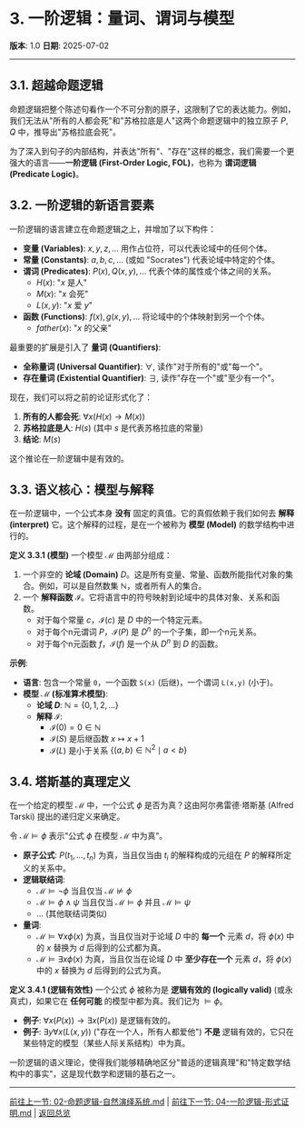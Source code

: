 # 3. 一阶逻辑：量词、谓词与模型

**版本**: 1.0
**日期**: 2025-07-02

---

## 3.1. 超越命题逻辑

命题逻辑把整个陈述句看作一个不可分割的原子，这限制了它的表达能力。例如，我们无法从"所有的人都会死"和"苏格拉底是人"这两个命题逻辑中的独立原子 $P, Q$ 中，推导出"苏格拉底会死"。

为了深入到句子的内部结构，并表达"所有"、"存在"这样的概念，我们需要一个更强大的语言——**一阶逻辑 (First-Order Logic, FOL)**，也称为 **谓词逻辑 (Predicate Logic)**。

## 3.2. 一阶逻辑的新语言要素

一阶逻辑的语言建立在命题逻辑之上，并增加了以下构件：

* **变量 (Variables)**: $x, y, z, ...$ 用作占位符，可以代表论域中的任何个体。
* **常量 (Constants)**: $a, b, c, ...$ (或如 "Socrates") 代表论域中特定的个体。
* **谓词 (Predicates)**: $P(x), Q(x, y), ...$ 代表个体的属性或个体之间的关系。
  * $H(x)$: "$x$ 是人"
  * $M(x)$: "$x$ 会死"
  * $L(x, y)$: "$x$ 爱 $y$"
* **函数 (Functions)**: $f(x), g(x, y), ...$ 将论域中的个体映射到另一个个体。
  * $father(x)$: "$x$ 的父亲"

最重要的扩展是引入了 **量词 (Quantifiers)**:

* **全称量词 (Universal Quantifier)**: $\forall$, 读作"对于所有的"或"每一个"。
* **存在量词 (Existential Quantifier)**: $\exists$, 读作"存在一个"或"至少有一个"。

现在，我们可以将之前的论证形式化了：

1. **所有的人都会死**: $\forall x (H(x) \to M(x))$
2. **苏格拉底是人**: $H(s)$ (其中 $s$ 是代表苏格拉底的常量)
3. **结论**: $M(s)$

这个推论在一阶逻辑中是有效的。

## 3.3. 语义核心：模型与解释

在一阶逻辑中，一个公式本身 **没有** 固定的真值。它的真假依赖于我们如何去 **解释 (interpret)** 它。这个解释的过程，是在一个被称为 **模型 (Model)** 的数学结构中进行的。

**定义 3.3.1 (模型)**
一个模型 $\mathcal{M}$ 由两部分组成：

1. 一个非空的 **论域 (Domain)** $D$。这是所有变量、常量、函数所能指代对象的集合。例如，可以是自然数集 $\mathbb{N}$，或者所有人的集合。
2. 一个 **解释函数** $\mathcal{I}$。它将语言中的符号映射到论域中的具体对象、关系和函数。
    * 对于每个常量 $c$，$\mathcal{I}(c)$ 是 $D$ 中的一个特定元素。
    * 对于每个n元谓词 $P$，$\mathcal{I}(P)$ 是 $D^n$ 的一个子集，即一个n元关系。
    * 对于每个n元函数 $f$，$\mathcal{I}(f)$ 是一个从 $D^n$ 到 $D$ 的函数。

**示例**:

* **语言**: 包含一个常量 `0`，一个函数 `S(x)` (后继)，一个谓词 `L(x,y)` (小于)。
* **模型 $\mathcal{M}$ (标准算术模型)**:
  * **论域 $D$**: $\mathbb{N} = \{0, 1, 2, ...\}$
  * **解释 $\mathcal{I}$**:
    * $\mathcal{I}(0) = 0 \in \mathbb{N}$
    * $\mathcal{I}(S)$ 是后继函数 $x \mapsto x+1$
    * $\mathcal{I}(L)$ 是小于关系 $\{ (a,b) \in \mathbb{N}^2 \mid a < b \}$

## 3.4. 塔斯基的真理定义

在一个给定的模型 $\mathcal{M}$ 中，一个公式 $\phi$ 是否为真？这由阿尔弗雷德·塔斯基 (Alfred Tarski) 提出的递归定义来确定。

令 $\mathcal{M} \models \phi$ 表示"公式 $\phi$ 在模型 $\mathcal{M}$ 中为真"。

* **原子公式**: $P(t_1, ..., t_n)$ 为真，当且仅当由 $t_i$ 的解释构成的元组在 $P$ 的解释所定义的关系中。
* **逻辑联结词**:
  * $\mathcal{M} \models \neg \phi$ 当且仅当 $\mathcal{M} \not\models \phi$
  * $\mathcal{M} \models \phi \land \psi$ 当且仅当 $\mathcal{M} \models \phi$ 并且 $\mathcal{M} \models \psi$
  * ... (其他联结词类似)
* **量词**:
  * $\mathcal{M} \models \forall x \phi(x)$ 为真，当且仅当对于论域 $D$ 中的 **每一个** 元素 $d$，将 $\phi(x)$ 中的 $x$ 替换为 $d$ 后得到的公式都为真。
  * $\mathcal{M} \models \exists x \phi(x)$ 为真，当且仅当在论域 $D$ 中 **至少存在一个** 元素 $d$，将 $\phi(x)$ 中的 $x$ 替换为 $d$ 后得到的公式为真。

**定义 3.4.1 (逻辑有效性)**
一个公式 $\phi$ 被称为是 **逻辑有效的 (logically valid)** (或永真式)，如果它在 **任何可能** 的模型中都为真。我们记为 $\models \phi$。

* **例子**: $\forall x (P(x)) \to \exists x (P(x))$ 是逻辑有效的。
* **例子**: $\exists y \forall x (L(x,y))$ ("存在一个人，所有人都爱他") **不是** 逻辑有效的，它只在某些特定的模型（某些人际关系结构）中为真。

一阶逻辑的语义理论，使得我们能够精确地区分"普适的逻辑真理"和"特定数学结构中的事实"，这是现代数学和逻辑的基石之一。

---
[前往上一节: 02-命题逻辑-自然演绎系统.md](./02-命题逻辑-自然演绎系统.md) | [前往下一节: 04-一阶逻辑-形式证明.md](./04-一阶逻辑-形式证明.md) | [返回总览](./00-数理逻辑总览.md)
